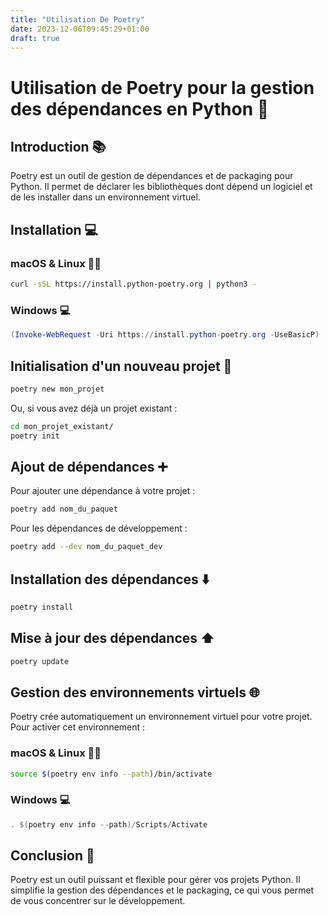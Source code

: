 ```yaml
---
title: "Utilisation De Poetry"
date: 2023-12-06T09:45:29+01:00
draft: true
---
```



# Utilisation de Poetry pour la gestion des dépendances en Python 🐍

## Introduction 📚

Poetry est un outil de gestion de dépendances et de packaging pour Python. Il permet de déclarer les bibliothèques dont dépend un logiciel et de les installer dans un environnement virtuel.

## Installation 💻

### macOS & Linux 🍎🐧

```bash
curl -sSL https://install.python-poetry.org | python3 -
```

### Windows 💻

```powershell
(Invoke-WebRequest -Uri https://install.python-poetry.org -UseBasicP) | python3 -
```

## Initialisation d'un nouveau projet 🌱

```bash
poetry new mon_projet
```

Ou, si vous avez déjà un projet existant :

```bash
cd mon_projet_existant/
poetry init
```

## Ajout de dépendances ➕

Pour ajouter une dépendance à votre projet :

```bash
poetry add nom_du_paquet
```

Pour les dépendances de développement :

```bash
poetry add --dev nom_du_paquet_dev
```

## Installation des dépendances ⬇️

```bash
poetry install
```

## Mise à jour des dépendances ⬆️

```bash
poetry update
```

## Gestion des environnements virtuels 🌐

Poetry crée automatiquement un environnement virtuel pour votre projet. Pour activer cet environnement :

### macOS & Linux 🍎🐧

```bash
source $(poetry env info --path)/bin/activate
```

### Windows 💻

```powershell
. $(poetry env info --path)/Scripts/Activate
```

## Conclusion 🎉

Poetry est un outil puissant et flexible pour gérer vos projets Python. Il simplifie la gestion des dépendances et le packaging, ce qui vous permet de vous concentrer sur le développement.
